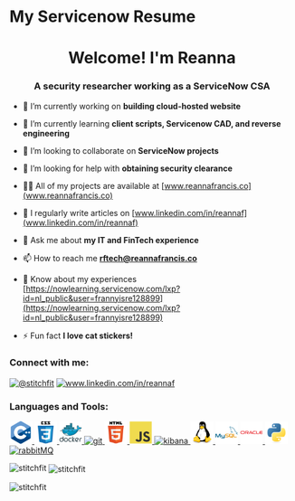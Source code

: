 # My Servicenow Resume
<h1 align="center">Welcome! I'm Reanna</h1>
<h3 align="center">A security researcher working as a ServiceNow CSA</h3>

- 🔭 I’m currently working on **building cloud-hosted website**

- 🌱 I’m currently learning **client scripts, Servicenow CAD, and reverse engineering**

- 👯 I’m looking to collaborate on **ServiceNow projects**

- 🤝 I’m looking for help with **obtaining security clearance**

- 👨‍💻 All of my projects are available at [www.reannafrancis.co](www.reannafrancis.co)

- 📝 I regularly write articles on [www.linkedin.com/in/reannaf](www.linkedin.com/in/reannaf)

- 💬 Ask me about **my IT and FinTech experience**

- 📫 How to reach me **rftech@reannafrancis.co**

- 📄 Know about my experiences [https://nowlearning.servicenow.com/lxp?id=nl_public&user=frannyisre128899](https://nowlearning.servicenow.com/lxp?id=nl_public&user=frannyisre128899)

- ⚡ Fun fact **I love cat stickers!**

<h3 align="left">Connect with me:</h3>
<p align="left">
<a href="https://codepen.io/@stitchfit" target="blank"><img align="center" src="https://raw.githubusercontent.com/rahuldkjain/github-profile-readme-generator/master/src/images/icons/Social/codepen.svg" alt="@stitchfit" height="30" width="40" /></a>
<a href="https://linkedin.com/in/www.linkedin.com/in/reannaf" target="blank"><img align="center" src="https://raw.githubusercontent.com/rahuldkjain/github-profile-readme-generator/master/src/images/icons/Social/linked-in-alt.svg" alt="www.linkedin.com/in/reannaf" height="30" width="40" /></a>
</p>

<h3 align="left">Languages and Tools:</h3>
<p align="left"> <a href="https://www.w3schools.com/cpp/" target="_blank" rel="noreferrer"> <img src="https://raw.githubusercontent.com/devicons/devicon/master/icons/cplusplus/cplusplus-original.svg" alt="cplusplus" width="40" height="40"/> </a> <a href="https://www.w3schools.com/css/" target="_blank" rel="noreferrer"> <img src="https://raw.githubusercontent.com/devicons/devicon/master/icons/css3/css3-original-wordmark.svg" alt="css3" width="40" height="40"/> </a> <a href="https://www.docker.com/" target="_blank" rel="noreferrer"> <img src="https://raw.githubusercontent.com/devicons/devicon/master/icons/docker/docker-original-wordmark.svg" alt="docker" width="40" height="40"/> </a> <a href="https://git-scm.com/" target="_blank" rel="noreferrer"> <img src="https://www.vectorlogo.zone/logos/git-scm/git-scm-icon.svg" alt="git" width="40" height="40"/> </a> <a href="https://www.w3.org/html/" target="_blank" rel="noreferrer"> <img src="https://raw.githubusercontent.com/devicons/devicon/master/icons/html5/html5-original-wordmark.svg" alt="html5" width="40" height="40"/> </a> <a href="https://developer.mozilla.org/en-US/docs/Web/JavaScript" target="_blank" rel="noreferrer"> <img src="https://raw.githubusercontent.com/devicons/devicon/master/icons/javascript/javascript-original.svg" alt="javascript" width="40" height="40"/> </a> <a href="https://www.elastic.co/kibana" target="_blank" rel="noreferrer"> <img src="https://www.vectorlogo.zone/logos/elasticco_kibana/elasticco_kibana-icon.svg" alt="kibana" width="40" height="40"/> </a> <a href="https://www.linux.org/" target="_blank" rel="noreferrer"> <img src="https://raw.githubusercontent.com/devicons/devicon/master/icons/linux/linux-original.svg" alt="linux" width="40" height="40"/> </a> <a href="https://www.mysql.com/" target="_blank" rel="noreferrer"> <img src="https://raw.githubusercontent.com/devicons/devicon/master/icons/mysql/mysql-original-wordmark.svg" alt="mysql" width="40" height="40"/> </a> <a href="https://www.oracle.com/" target="_blank" rel="noreferrer"> <img src="https://raw.githubusercontent.com/devicons/devicon/master/icons/oracle/oracle-original.svg" alt="oracle" width="40" height="40"/> </a> <a href="https://www.python.org" target="_blank" rel="noreferrer"> <img src="https://raw.githubusercontent.com/devicons/devicon/master/icons/python/python-original.svg" alt="python" width="40" height="40"/> </a> <a href="https://www.rabbitmq.com" target="_blank" rel="noreferrer"> <img src="https://www.vectorlogo.zone/logos/rabbitmq/rabbitmq-icon.svg" alt="rabbitMQ" width="40" height="40"/> </a> </p>

<p><img align="left" src="https://github-readme-stats.vercel.app/api/top-langs?username=stitchfit&show_icons=true&locale=en&layout=compact" alt="stitchfit" /></p>

<p>&nbsp;<img align="center" src="https://github-readme-stats.vercel.app/api?username=stitchfit&show_icons=true&locale=en" alt="stitchfit" /></p>

<p><img align="center" src="https://github-readme-streak-stats.herokuapp.com/?user=stitchfit&" alt="stitchfit" /></p>



